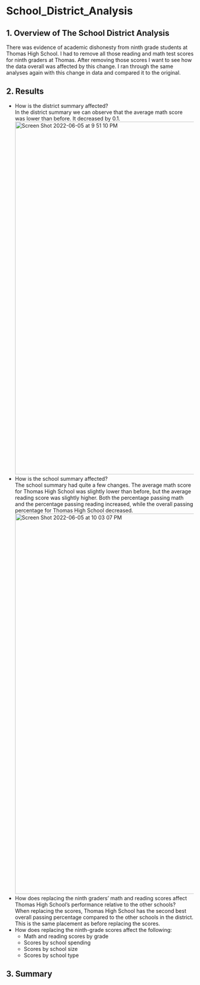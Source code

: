 # School_District_Analysis
## 1. Overview of The School District Analysis
There was evidence of academic dishonesty from ninth grade students at Thomas High School. I had to remove all those reading and math test scores for ninth graders at Thomas. After removing those scores I want to see how the data overall was affected by this change. I ran through the same analyses again with this change in data and compared it to the original. 
## 2. Results
* How is the district summary affected? <br />
In the district summary we can observe that the average math score was lower than before. It decreased by 0.1. <img width="946" alt="Screen Shot 2022-06-05 at 9 51 10 PM" src="https://user-images.githubusercontent.com/105089651/172081817-68a08ea1-a3d3-4506-ae9d-3d7fa9a348e6.png">
* How is the school summary affected? <br />
The school summary had quite a few changes. The average math score for Thomas High School was slightly lower than before, but the average reading score was slightly higher. Both the percentage passing math and the percentage passing reading increased, while the overall passing percentage for Thomas High School decreased. <img width="1020" alt="Screen Shot 2022-06-05 at 10 03 07 PM" src="https://user-images.githubusercontent.com/105089651/172082794-45f29bf9-1ce0-4638-ae29-206f7d6f7c45.png"> 
* How does replacing the ninth graders’ math and reading scores affect Thomas High School’s performance relative to the other schools? <br />
When replacing the scores, Thomas High School has the second best overall passing percentage compared to the other schools in the district. This is the same placement as before replacing the scores. 
* How does replacing the ninth-grade scores affect the following:
  * Math and reading scores by grade
  * Scores by school spending
  * Scores by school size
  * Scores by school type

## 3. Summary
